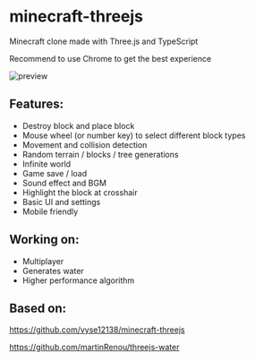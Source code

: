 # minecraft-threejs

Minecraft clone made with Three.js and TypeScript

Recommend to use Chrome to get the best experience

![preview](https://user-images.githubusercontent.com/88306344/154383952-9b33bad4-eebb-4a98-a12e-f5f137422d06.gif)

## Features:

- Destroy block and place block
- Mouse wheel (or number key) to select different block types
- Movement and collision detection
- Random terrain / blocks / tree generations
- Infinite world
- Game save / load
- Sound effect and BGM
- Highlight the block at crosshair
- Basic UI and settings
- Mobile friendly

## Working on:

- Multiplayer
- Generates water
- Higher performance algorithm

## Based on:

https://github.com/vyse12138/minecraft-threejs

https://github.com/martinRenou/threejs-water